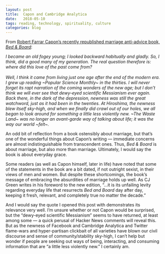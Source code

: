 ```yaml
---
layout: post
title:  Capon and Cambridge Analytica
date:   2018-05-10
tags: reading, technology, spirituality, culture
categories: blog
---
```

From [Robert Farrar Capon’s recently republished marriage anti-advice book, *Bed & Board*](http://mbird.com/2018/05/announcing-bed-board-plain-talk-about-marriage-by-robert-farrar-capon/):

*I became an old fogey young; I looked backward habitually and gladly. So, I think, did a good many of my generation. The real question therefore is: where did this love of the past come from?*
<br />
<br />
*Well, I think it came from living just one age after the end of the modern era. I grew up reading ~Popular Science Monthly~ in the thirties. I will never forget its rapt narration of the coming wonders of the new age; but I don’t think we will ever see that dewy-eyed scientific Messianism ever again. Back there, in the dark of the depression, newness was still the great watchword, just as it had been in the twenties. At Hiroshima, the newness blew itself sky-high, and when we finally did crawl out of our holes, we all began to look around for something a little less violently new. ~The Waste Land~ was no longer an avant-garde way of talking about life; it was the way our world ~felt~.*

An odd bit of reflection from a book ostensibly about marriage, but that’s one of the wonderful things about Capon’s writing — immediate concerns are almost indistinguishable from transcendent ones. Thus, *Bed & Board* is about marriage, but also more than marriage. Ultimately, I would say the book is about everyday grace.

Some readers (as well as Capon himself, later in life) have noted that some of the statements in the book are a bit dated, if not outright sexist, in their views of men and women. But despite these shortcomings, the book’s message of embracing the absurdities of marriage holds up well. As CJ Green writes in his foreword to the new edition, “…it is its unfailing levity regarding everyday life that resurrects *Bed and Board* day after day, keeping it fresh, relevant, and completely true no matter the decade.”

And I would say the quote I opened this post with demonstrates its relevance very well. I’m unsure whether or not Capon would be surprised, but the “dewy-eyed scientific Messianism” seems to have returned, at least among some — a quick perusal of Hacker News comments will reveal this. But as the newness of Facebook and Cambridge Analytica and Twitter flame-wars and hyper-partisan clickbait of all varieties have blown our civil discourse and sense of community/stability sky-high, I can’t help but wonder if people are seeking out ways of being, interacting, and consuming information that are “a little less violently new.” I certainly am.